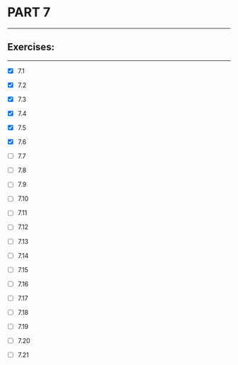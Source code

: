 # PART 7
****

## Exercises:
****
- [x] 7.1 

- [x] 7.2

- [x] 7.3

- [x] 7.4 

- [x] 7.5 

- [x] 7.6
 
- [ ] 7.7 

- [ ] 7.8 

- [ ] 7.9

- [ ] 7.10

- [ ] 7.11

- [ ] 7.12 

- [ ] 7.13

- [ ] 7.14 

- [ ] 7.15

- [ ] 7.16 

- [ ] 7.17

- [ ] 7.18

- [ ] 7.19

- [ ] 7.20 

- [ ] 7.21